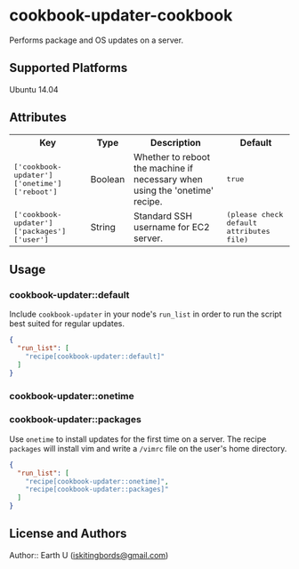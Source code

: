 # cookbook-updater-cookbook

Performs package and OS updates on a server. 

## Supported Platforms

Ubuntu 14.04

## Attributes

<table>
  <tr>
    <th>Key</th>
    <th>Type</th>
    <th>Description</th>
    <th>Default</th>
  </tr>
  <tr>
    <td><tt>['cookbook-updater']['onetime']['reboot']</tt></td>
    <td>Boolean</td>
    <td>Whether to reboot the machine if necessary when using the 'onetime' recipe.</td>
    <td><tt>true</tt></td>
  <tr>
    <td><tt>['cookbook-updater']['packages']['user']</tt></td>
    <td>String</td>
    <td>Standard SSH username for EC2 server.</td>
    <td><tt>(please check default attributes file)</tt></td>
  </tr>
</table>

## Usage

### cookbook-updater::default

Include `cookbook-updater` in your node's `run_list` in order to run the script best suited for regular updates.

```json
{
  "run_list": [
    "recipe[cookbook-updater::default]"
  ]
}
```

### cookbook-updater::onetime
### cookbook-updater::packages

Use `onetime` to install updates for the first time on a server. The recipe `packages` will install vim and write a `/vimrc` file on the user's home directory.

```json
{
  "run_list": [
    "recipe[cookbook-updater::onetime]",
    "recipe[cookbook-updater::packages]"
  ]
}
```

## License and Authors

Author:: Earth U (<iskitingbords@gmail.com>)
